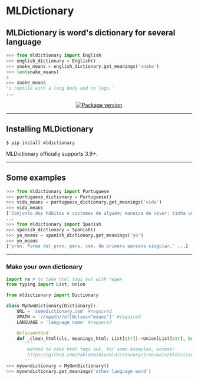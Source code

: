 # MLDictionary

## **MLDictionary** is word's dictionary for several language

```python
>>> from mldictionary import English
>>> english_dictionary = English()
>>> snake_means = english_dictionary.get_meanings('snake')
>>> len(snake_means)
4
>>> snake_means
'a reptile with a long body and no legs.'
...
```

<p align="center">
    <a href="https://pypi.org/project/mldictionary/" target="_blank" align="center">
        <img src="https://img.shields.io/pypi/v/mldictionary?color=%2334D058&label=pypi%20package" alt="Package version">
    </a>
</p>

---

## **Installing MLDictionary** 

```console
$ pip install mldictionary
```
MLDictionary officially supports 3.9+.

---

## Some examples

```python
>>> from mldictionary import Portuguese
>>> portuguese_dictionary = Portuguese()
>>> vida_means = portuguese_dictionary.get_meanings('vida')
>>> vida_means
['Conjunto dos hábitos e costumes de alguém; maneira de viver: tinha uma vida de milionário.']
...
>>> from mldictionary import Spanish
>>> spanish_dictionary = Spanish()
>>> yo_means = spanish_dictionary.get_meanings('yo')
>>> yo_means
['pron. Forma del pron. pers. com. de primera persona singular,' ...]
```

---

### Make your own dictionary
```python
import re # to take html tags out with regex
from typing import List, Union

from mldictionary import Dictionary

class MyOwnDictionary(Dictionary):
    URL = 'somedictionary.com' #required
    XPATH = '//xpath//of[@class="means"]' #required
    LANGUAGE = 'language name' #requerid

    @classmethod
    def _clean_html(cls, meanings_html: List[str])->Union[List[str], bool]:
       '''
        method to take html tags out, for some examples, access:
        https://github.com/PabloEmidio/mldictionary/tree/main/mldictionary 
       '''
>>> myowndictionary = MyOwnDictionary()
>>> myowndictionary.get_meanings('other language word')
```